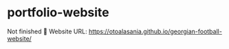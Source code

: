 # portfolio-website
Not finished 🔴
Website URL: https://otoalasania.github.io/georgian-football-website/
